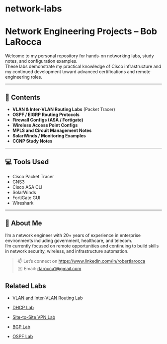 # network-labs
# Network Engineering Projects – Bob LaRocca

Welcome to my personal repository for hands-on networking labs, study notes, and configuration examples.  
These labs demonstrate my practical knowledge of Cisco infrastructure and my continued development toward advanced certifications and remote engineering roles.

---

## 🔧 Contents

- **VLAN & Inter-VLAN Routing Labs** (Packet Tracer)
- **OSPF / EIGRP Routing Protocols**
- **Firewall Configs (ASA / Fortigate)**
- **Wireless Access Point Configs**
- **MPLS and Circuit Management Notes**
- **SolarWinds / Monitoring Examples**
- **CCNP Study Notes**

---

## 💻 Tools Used

- Cisco Packet Tracer  
- GNS3  
- Cisco ASA CLI  
- SolarWinds  
- FortiGate GUI  
- Wireshark

---

## 👋 About Me

I’m a network engineer with 20+ years of experience in enterprise environments including government, healthcare, and telecom.  
I’m currently focused on remote opportunities and continuing to build skills in network security, wireless, and infrastructure automation.

> 📫 Let’s connect on https://www.linkedin.com/in/robertlarocca  
> ✉️ Email: rlarocca1@gmail.com

## Related Labs

- [VLAN and Inter-VLAN Routing Lab](./VLAN_Lab_Description.md)

- [DHCP Lab](./DHCP_Lab_Description.md)

- [Site-to-Site VPN Lab](./Site-to-Site_VPN.md)

- [BGP Lab](./BGP_Lab_Description.md)

- [OSPF Lab](./OSPF_Lab_Description.md)
